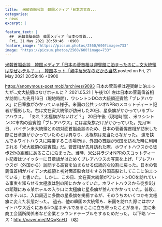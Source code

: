 ```yaml
---
title:  米韓首脳会談　韓国メディア「日本の菅首...
categories:
- news
excerpt: |
  
feature_text: |
  ##  米韓首脳会談　韓国メディア「日本の菅首...
  Fri, 21 May 2021 20:59:46  +0900
feature_image: "https://picsum.photos/2560/600?image=733"
image: "https://picsum.photos/2560/600?image=733"
---
```


[ 米韓首脳会談　韓国メディア「日本の菅首相は迎賓館に泊まったのに…文大統領はなぜホテル？…」　韓国ネット「親中反米なのだから当然  ](https://fate.5ch.net/test/read.cgi/snsplus/1621598386/)
posted on Fri, 21 May 2021 20:59:46  +0900

<!--more-->

https://anonymous-post.mobi/archives/9093 日本の菅首相は迎賓館に泊まったが…文大統領はなぜホテルに？ 2021.05.21｜午後1:01 左は日本の菅義偉首相が訪問した先月16日（現地時間）、ワシントンDCの大統領迎賓館「ブレアハウス」に日章旗がかかっている様子。米国の公共ラジオNPRのスコットディート記者が撮影した。右は文在寅大統領が訪米した20日、星条旗がかかっているブレアハウス。 「あれ？太極旗がないけど？」 20日午後（現地時間）、米ワシントンDC市内の迎賓館「ブレアハウス」には星条旗だけがかかっていた。先月16日、バイデン米大統領との初対面首脳会談のため、日本の菅義偉首相が訪米した際に日章旗がかかっていたのとは異なり、太極旗は見当たらなかった。 道を挟んでホワイトハウスに隣接するこの場所は、外国の首脳が米国を訪れた時に利用される「米大統領の迎賓館」だ。菅首相が先月訪れた際、ホワイトハウスから徒歩2分の距離にあるここに泊まった。当時、米公共ラジオNPRのスコットディート記者はツイッターに日章旗がはためくブレアハウスの写真を上げ、「ブレアハウスが（外国から）訪問する高官を泊まらせる伝統的な役割に戻った。日本の菅義偉首相がバイデン大統領と初対面首脳会談をする外国首脳としてここに泊まっている」と書いた。 しかし、この日、文在寅大統領がワシントンDCを訪れている事実を知らせる太極旗は別の所にかかっていた。ホワイトハウスから徒歩6分の距離にある某ホテルの入り口に太極旗と星条旗が並んでかかっていた。普段このホテルは、入口周辺に多数の星条旗を掲揚するが、そのうちのいくつかを太極旗に変えた状態だった。 過去、他の韓国の大統領も、米国を訪れた際にはホワイトハウス近くにある5つ星ホテルであるここに立ち寄ったことがある。主に米商工会議所関係者など企業とラウンドテーブルをするためだった。 以下略 ソース：http://naver.me/IMQqKnFD （略）
